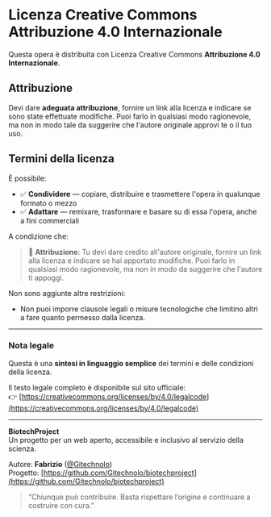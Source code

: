 # Licenza Creative Commons Attribuzione 4.0 Internazionale

Questa opera è distribuita con Licenza Creative Commons **Attribuzione 4.0 Internazionale**.

## Attribuzione
Devi dare **adeguata attribuzione**, fornire un link alla licenza e indicare se sono state effettuate modifiche. Puoi farlo in qualsiasi modo ragionevole, ma non in modo tale da suggerire che l'autore originale approvi te o il tuo uso.

## Termini della licenza
È possibile:
- ✅ **Condividere** — copiare, distribuire e trasmettere l'opera in qualunque formato o mezzo
- ✅ **Adattare** — remixare, trasformare e basare su di essa l'opera, anche a fini commerciali

A condizione che:
> 🔗 **Attribuzione**: Tu devi dare credito all'autore originale, fornire un link alla licenza e indicare se hai apportato modifiche. Puoi farlo in qualsiasi modo ragionevole, ma non in modo da suggerire che l'autore ti appoggi.

Non sono aggiunte altre restrizioni:
- Non puoi imporre clausole legali o misure tecnologiche che limitino altri a fare quanto permesso dalla licenza.

---

### Nota legale
Questa è una **sintesi in linguaggio semplice** dei termini e delle condizioni della licenza.

Il testo legale completo è disponibile sul sito ufficiale:  
👉 [https://creativecommons.org/licenses/by/4.0/legalcode](https://creativecommons.org/licenses/by/4.0/legalcode)

---

**BiotechProject**  
Un progetto per un web aperto, accessibile e inclusivo al servizio della scienza.

Autore: **Fabrizio** ([@Gitechnolo](https://github.com/Gitechnolo))  
Progetto: [https://github.com/Gitechnolo/biotechproject](https://github.com/Gitechnolo/biotechproject)

> “Chiunque può contribuire. Basta rispettare l’origine e continuare a costruire con cura.”   